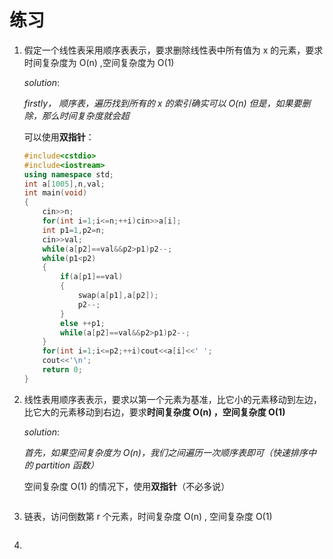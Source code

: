 # 练习

1. 假定一个线性表采用顺序表表示，要求删除线性表中所有值为 x 的元素，要求时间复杂度为 O(n) ,空间复杂度为 O(1)

    $solution:$ 

    *firstly， 顺序表，遍历找到所有的 x 的索引确实可以 O(n) 但是，如果要删除，那么时间复杂度就会超*

    可以使用**双指针**：

    ```cpp
    #include<cstdio>
    #include<iostream>
    using namespace std;
    int a[1005],n,val;
    int main(void)
    {
        cin>>n;
        for(int i=1;i<=n;++i)cin>>a[i];
        int p1=1,p2=n;
        cin>>val;
        while(a[p2]==val&&p2>p1)p2--;
        while(p1<p2)
        {
            if(a[p1]==val)
            {
                swap(a[p1],a[p2]);
                p2--;
            }
            else ++p1;
            while(a[p2]==val&&p2>p1)p2--;
        }
        for(int i=1;i<=p2;++i)cout<<a[i]<<' ';
        cout<<'\n';
        return 0;
    }
    ```

    

    

2. 线性表用顺序表表示，要求以第一个元素为基准，比它小的元素移动到左边，比它大的元素移动到右边，要求**时间复杂度 O(n) ，空间复杂度 O(1)**

    $solution:$

    *首先，如果空间复杂度为 O(n)，我们之间遍历一次顺序表即可（快速排序中的 partition 函数）*

    空间复杂度 O(1) 的情况下，使用**双指针**（不必多说） 

    ```cpp
    ```

    

3. 链表，访问倒数第 r 个元素，时间复杂度 O(n) , 空间复杂度 O(1)

    ```cpp
    
    
    ```

    

4. 

    

    